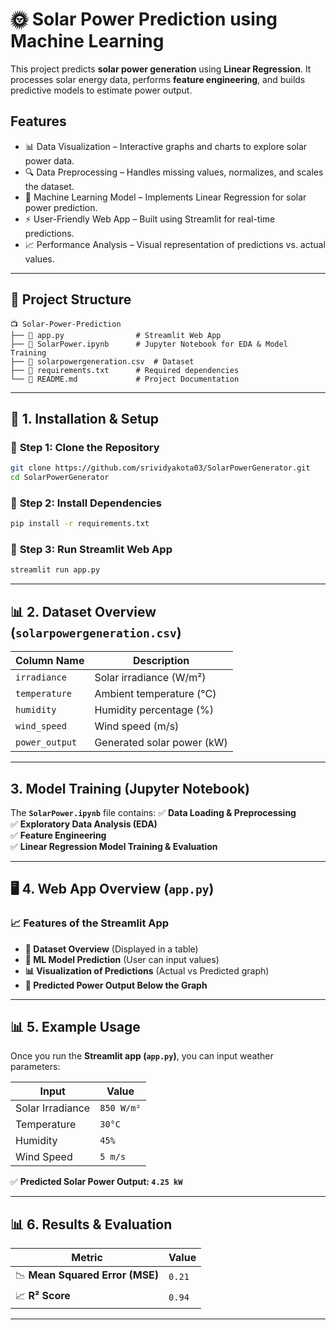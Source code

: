 # 🌞 Solar Power Prediction using Machine Learning

This project predicts **solar power generation** using **Linear Regression**. It processes solar energy data, performs **feature engineering**, and builds predictive models to estimate power output.

##  Features
- 📊 Data Visualization – Interactive graphs and charts to explore solar power data.
- 🔍 Data Preprocessing – Handles missing values, normalizes, and scales the dataset.
- 🤖 Machine Learning Model – Implements Linear Regression for solar power prediction.
- ⚡ User-Friendly Web App – Built using Streamlit for real-time predictions.
- 📈 Performance Analysis – Visual representation of predictions vs. actual values.
  
---

## 📂 Project Structure

```
📺 Solar-Power-Prediction
├── 📄 app.py                # Streamlit Web App
├── 📄 SolarPower.ipynb      # Jupyter Notebook for EDA & Model Training
├── 📄 solarpowergeneration.csv  # Dataset
├── 📄 requirements.txt      # Required dependencies
└── 📄 README.md             # Project Documentation
```

---

## 🚀 1. Installation & Setup

### 🔹 **Step 1: Clone the Repository**
```bash
git clone https://github.com/srividyakota03/SolarPowerGenerator.git
cd SolarPowerGenerator
```

### 🔹 **Step 2: Install Dependencies**
```bash
pip install -r requirements.txt
```

### 🔹 **Step 3: Run Streamlit Web App**
```bash
streamlit run app.py
```

---

## 📊 2. Dataset Overview (`solarpowergeneration.csv`)

| **Column Name**  | **Description** |
|------------------|---------------|
| `irradiance`     | Solar irradiance (W/m²) |
| `temperature`    | Ambient temperature (°C) |
| `humidity`       | Humidity percentage (%) |
| `wind_speed`     | Wind speed (m/s) |
| `power_output`   | Generated solar power (kW) |

---

##  3. Model Training (Jupyter Notebook)
The **`SolarPower.ipynb`** file contains:
✅ **Data Loading & Preprocessing**  
✅ **Exploratory Data Analysis (EDA)**  
✅ **Feature Engineering**  
✅ **Linear Regression Model Training & Evaluation**  

---

## 🖥️ 4. Web App Overview (`app.py`)

### 📈 **Features of the Streamlit App**
- **📂 Dataset Overview** (Displayed in a table)
- **🧠 ML Model Prediction** (User can input values)
- **📊 Visualization of Predictions** (Actual vs Predicted graph)
- **💪 Predicted Power Output Below the Graph**  

---

## 📊 5. Example Usage

Once you run the **Streamlit app (`app.py`)**, you can input weather parameters:

| **Input**       | **Value** |
|----------------|----------|
| Solar Irradiance | `850 W/m²` |
| Temperature     | `30°C` |
| Humidity       | `45%` |
| Wind Speed     | `5 m/s` |

✅ **Predicted Solar Power Output: `4.25 kW`**

---

## 📊 6. Results & Evaluation

| **Metric** | **Value** |
|------------|----------|
| 📉 **Mean Squared Error (MSE)** | `0.21` |
| 📈 **R² Score** | `0.94` |

---


